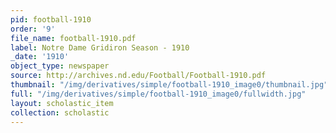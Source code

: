 ```yaml
---
pid: football-1910
order: '9'
file_name: football-1910.pdf
label: Notre Dame Gridiron Season - 1910
_date: '1910'
object_type: newspaper
source: http://archives.nd.edu/Football/Football-1910.pdf
thumbnail: "/img/derivatives/simple/football-1910_image0/thumbnail.jpg"
full: "/img/derivatives/simple/football-1910_image0/fullwidth.jpg"
layout: scholastic_item
collection: scholastic
---
```

